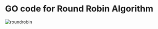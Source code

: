 # GO code for Round Robin Algorithm

![roundrobin](https://user-images.githubusercontent.com/18065424/29535507-e61849e4-86db-11e7-9f53-a7a8a8a4959c.PNG)
